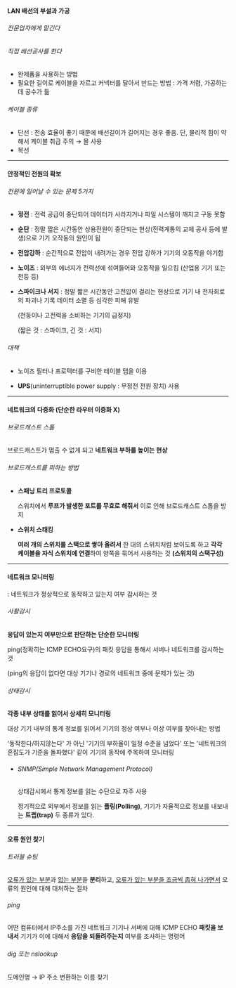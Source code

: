 #### LAN 배선의 부설과 가공

###### 전문업자에게 맡긴다

###### 직접 배선공사를 한다

* 완제품을 사용하는 방법
* 필요한 길이로 케이블을 자르고 커넥터를 달아서 만드는 방법 : 가격 저렴, 가공하는데 공수가 듦

###### 케이블 종류

* 단선 : 전송 효율이 좋기 때문에 배선길이가 길어지는 경우 좋음. 단, 물리적 힘이 약해서 케이블 취급 주의 → 몰 사용
* 복선 



<hr>



#### 안정적인 전원의 확보

###### 전원에 일어날 수 있는 문제 5가지

* **정전** : 전력 공급이 중단되어 데이터가 사라지거나 파일 시스템이 깨지고 구동 못함

* **순단** : 정말 짧은 시간동안 상용전원이 중단되는 현상(전력계통의 교체 공사 등에 발생)으로 기기 오작동의 원인이 됨

* **전압강하** : 순간적으로 전압이 내려가는 경우 전압 강하가 기기의 오동작을 야기함

* **노이즈** : 외부의 에너지가 전력선에 섞여들어와 오동작을 일으킴 (산업용 기기 또는 천둥 등)

* **스파이크나 서지** : 정말 짧은 시간동안 고전압이 걸리는 현상으로 기기 내 전자회로의 파괴나 기록 데이터 소멸 등 심각한 피해 유발

  (천둥이나 고전력을 소비하는 기기의 급정지)

  (짧은 것 : 스파이크, 긴 것 : 서지)

###### 대책

* 노이즈 필터나 프로텍터를 구비한 테이블 탭을 이용

* **UPS**(uninterruptible power supply : 무정전 전원 장치) 사용



<hr/>



#### 네트워크의 다중화 (단순한 라우터 이중화 X)

###### 브로드캐스트 스톰

브로드캐스트가 멈출 수 없게 되고 **네트워크 부하를 높이는 현상**

###### 브로드캐스트를 피하는 방법

* **스패닝 트리 프로토콜** 

  스위치에서 **루프가 발생한 포트를 무효로 해줘서** 이로 인해 브로드캐스트 스톰을 방지

* **스위치 스태킹**

  **여러 개의 스위치를 스택으로 쌓아 올려서** 한 대의 스위치처럼 보이도록 하고 **각각 케이블을 자식 스위치에 연결**하여 양쪽을 묶어서 사용하는 것 **(스위치의 스택구성)**



<hr/>



#### 네트워크 모니터링

: 네트워크가 정상적으로 동작하고 있는지 여부 감시하는 것

###### 사활감시

**응답이 있는지 여부만으로 판단하는 단순한 모니터링**

ping(정확히는 ICMP ECHO요구)의 패킷 응답을 통해서 서버나 네트워크를 감시하는 것

(ping의 응답이 없다면 대상 기기나 경로의 네트워크 중에 문제가 있는 것)

###### 상태감시

**각종 내부 상태를 읽어서 상세히 모니터링**

대상 기기 내부의 통계 정보를 읽어서 기기의 정상 여부나 이상 여부를 찾아내는 방법

'동작한다/하지않는다' 가 아닌 '기기의 부하율이 일정 수준을 넘었다' 또는 '네트워크의 혼잡도가 기준을 돌파했다' 같이 기기의 동작에 주목하여 모니터링

- ###### SNMP(Simple Network Management Protocol)

  상태감시에서 통계 정보를 읽는 수단으로 자주 사용

  정기적으로 외부에서 정보를 읽는 **폴링(Polling)**, 기기가 자율적으로 정보를 내보내는 **트랩(trap)** 두 종류가 있다.



<hr>



#### 오류 원인 찾기

###### 트러블 슈팅


<u>오류가 있는 부분</u>과 <u>없는 부분</u>을 **분리**하고, <u>오류가 있는 부분을 조금씩 좁혀 나가면서</u> 오류의 원인에 대해 대처하는 절차

###### ping 


어떤 컴퓨터에서 IP주소를 가진 네트워크 기기나 서버에 대해 ICMP ECHO **패킷을 보내서** 기기가 이에 대해서 **응답을 되돌려주는지** 여부를 조사하는 명령어

###### dig 또는 nslookup


도메인명 → IP 주소 변환하는 이름 찾기

